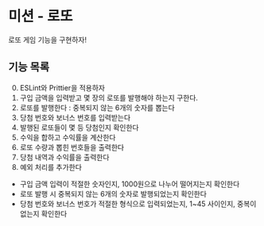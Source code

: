 # 미션 - 로또

로또 게임 기능을 구현하자!

## 기능 목록

0. ESLint와 Prittier을 적용하자
1. 구입 금액을 입력받고 몇 장의 로또를 발행해야 하는지 구한다.
2. 로또를 발행한다 : 중복되지 않는 6개의 숫자를 뽑는다
3. 당첨 번호와 보너스 번호를 입력받는다
4. 발행된 로또들이 몇 등 당첨인지 확인한다
5. 수익을 합하고 수익률을 계산한다
6. 로또 수량과 뽑힌 번호들을 출력한다
7. 당첨 내역과 수익률을 출력한다
8. 예외 처리를 추가한다

- 구입 금액 입력이 적절한 숫자인지, 1000원으로 나누어 떨어지는지 확인한다
- 로또 발행 시 중복되지 않는 6개의 숫자로 발행되었는지 확인한다
- 당첨 번호와 보너스 번호가 적절한 형식으로 입력되었는지, 1~45 사이인지, 중복이 없는지 확인한다
